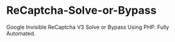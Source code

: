 # ReCaptcha-Solve-or-Bypass
Google Invisible ReCaptcha V3 Solve or Bypass Using PHP. Fully Automated.
